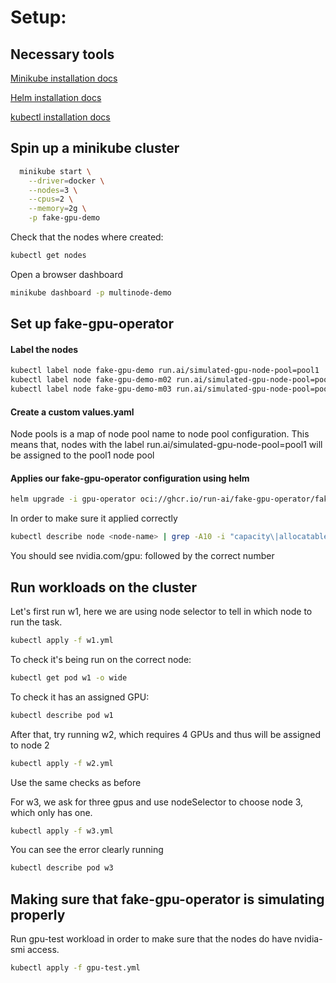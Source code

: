 # Setup:

## Necessary tools
[Minikube installation docs](https://minikube.sigs.k8s.io/docs/start/?arch=%2Flinux%2Fx86-64%2Fstable%2Frpm+package)

[Helm installation docs](https://helm.sh/docs/intro/install/)

[kubectl installation docs](https://kubernetes.io/docs/tasks/tools/#kubectl)

## Spin up a minikube cluster

```bash
  minikube start \
    --driver=docker \
    --nodes=3 \
    --cpus=2 \
    --memory=2g \
    -p fake-gpu-demo
```

Check that the nodes where created:

```bash
kubectl get nodes
```

Open a browser dashboard
```bash
minikube dashboard -p multinode-demo
```

## Set up fake-gpu-operator

#### Label the nodes

```bash
kubectl label node fake-gpu-demo run.ai/simulated-gpu-node-pool=pool1
kubectl label node fake-gpu-demo-m02 run.ai/simulated-gpu-node-pool=pool2
kubectl label node fake-gpu-demo-m03 run.ai/simulated-gpu-node-pool=pool3
```

#### Create a custom values.yaml
Node pools is a map of node pool name to node pool configuration.
This means that, nodes with the label run.ai/simulated-gpu-node-pool=pool1
will be assigned to the pool1 node pool

#### Applies our fake-gpu-operator configuration using helm

```bash
helm upgrade -i gpu-operator oci://ghcr.io/run-ai/fake-gpu-operator/fake-gpu-operator --namespace gpu-operator --create-namespace -f values.yaml
```

In order to make sure it applied correctly

```bash
kubectl describe node <node-name> | grep -A10 -i "capacity\|allocatable"
```

You should see nvidia.com/gpu: followed by the correct number

## Run workloads on the cluster

Let's first run w1, here we are using node selector to tell in which node to run the task.

```bash
kubectl apply -f w1.yml
```

To check it's being run on the correct node:

```bash
kubectl get pod w1 -o wide
```

To check it has an assigned GPU:

```bash
kubectl describe pod w1
```

After that, try running w2, which requires 4 GPUs and thus will be assigned to node 2

```bash
kubectl apply -f w2.yml
```

Use the same checks as before

For w3, we ask for three gpus and use nodeSelector to choose node 3, which only has one.

```bash
kubectl apply -f w3.yml
```

You can see the error clearly running

```bash
kubectl describe pod w3
```

## Making sure that fake-gpu-operator is simulating properly

Run gpu-test workload in order to make sure that the nodes do have nvidia-smi access.

```bash
kubectl apply -f gpu-test.yml
```

